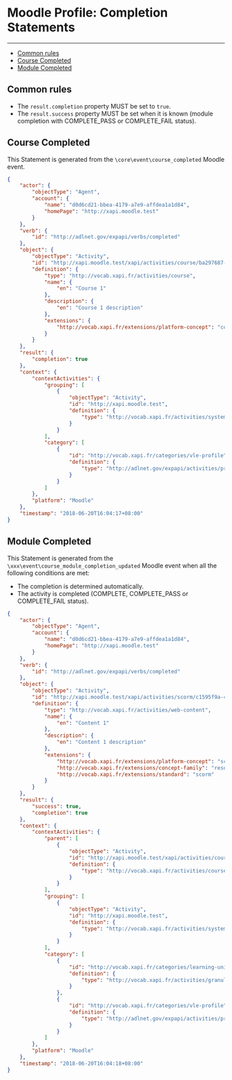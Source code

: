# Moodle Profile: Completion Statements

---

- [Common rules](#common-rules)
- [Course Completed](#course-completed)
- [Module Completed](#module-completed)


<a name="common-rules"></a>
## Common rules

- The `result.completion` property MUST be set to `true`.
- The `result.success` property MUST be set when it is known (module completion with COMPLETE_PASS or COMPLETE_FAIL status).


<a name="course-completed"></a>
## Course Completed

This Statement is generated from the `\core\event\course_completed` Moodle event.

```json
{
    "actor": {
        "objectType": "Agent",
        "account": {
            "name": "d0d6cd21-bbea-4179-a7e9-affdea1a1d84",
            "homePage": "http://xapi.moodle.test"
        }
    },
    "verb": {
        "id": "http://adlnet.gov/expapi/verbs/completed"
    },
    "object": {
        "objectType": "Activity",
        "id": "http://xapi.moodle.test/xapi/activities/course/ba297687-b1aa-4477-9efd-a782c8fdb90a",
        "definition": {
            "type": "http://vocab.xapi.fr/activities/course",
            "name": {
                "en": "Course 1"
            },
            "description": {
                "en": "Course 1 description"
            },
            "extensions": {
                "http://vocab.xapi.fr/extensions/platform-concept": "course"
            }
        }
    },
    "result": {
        "completion": true
    },
    "context": {
        "contextActivities": {
            "grouping": [
                {
                    "objectType": "Activity",
                    "id": "http://xapi.moodle.test",
                    "definition": {
                        "type": "http://vocab.xapi.fr/activities/system"
                    }
                }
            ],            
            "category": [
                {
                    "id": "http://vocab.xapi.fr/categories/vle-profile",
                    "definition": {
                        "type": "http://adlnet.gov/expapi/activities/profile"
                    }
                }
            ]
        },
        "platform": "Moodle"
    },
    "timestamp": "2018-06-20T16:04:17+08:00"
}
```


<a name="module-completed"></a>
## Module Completed

This Statement is generated from the `\xxx\event\course_module_completion_updated` Moodle event when all the following conditions are met:
- The completion is determined automatically.
- The activity is completed (COMPLETE, COMPLETE_PASS or COMPLETE_FAIL status).

```json
{
    "actor": {
        "objectType": "Agent",
        "account": {
            "name": "d0d6cd21-bbea-4179-a7e9-affdea1a1d84",
            "homePage": "http://xapi.moodle.test"
        }
    },
    "verb": {
        "id": "http://adlnet.gov/expapi/verbs/completed"
    },
    "object": {
        "objectType": "Activity",
        "id": "http://xapi.moodle.test/xapi/activities/scorm/c1595f9a-4347-404b-9057-51c461fcd1b7",
        "definition": {
            "type": "http://vocab.xapi.fr/activities/web-content",
            "name": {
                "en": "Content 1"
            },
            "description": {
                "en": "Content 1 description"
            },
            "extensions": {
                "http://vocab.xapi.fr/extensions/platform-concept": "scorm",
                "http://vocab.xapi.fr/extensions/concept-family": "resource",
                "http://vocab.xapi.fr/extensions/standard": "scorm"
            }
        }
    },
    "result": {
        "success": true,
        "completion": true
    },
    "context": {
        "contextActivities": {
            "parent": [
                {
                    "objectType": "Activity",
                    "id": "http://xapi.moodle.test/xapi/activities/course/ba297687-b1aa-4477-9efd-a782c8fdb90a",
                    "definition": {
                        "type": "http://vocab.xapi.fr/activities/course"
                    }
                }
            ],
            "grouping": [
                {
                    "objectType": "Activity",
                    "id": "http://xapi.moodle.test",
                    "definition": {
                        "type": "http://vocab.xapi.fr/activities/system"
                    }
                }
            ],            
            "category": [
                {
                    "id": "http://vocab.xapi.fr/categories/learning-unit",
                    "definition": {
                        "type": "http://vocab.xapi.fr/activities/granularity-level"
                    }
                },
                {
                    "id": "http://vocab.xapi.fr/categories/vle-profile",
                    "definition": {
                        "type": "http://adlnet.gov/expapi/activities/profile"
                    }
                }
            ]
        },
        "platform": "Moodle"
    },
    "timestamp": "2018-06-20T16:04:18+08:00"
}
```
